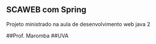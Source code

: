 ## SCAWEB com Spring
Projeto ministrado na aula de desenvolvimento web java 2

##Prof. Maromba 
##UVA
  	

  	

